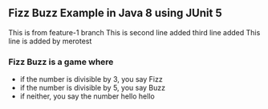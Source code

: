 ## Fizz Buzz Example in Java 8 using JUnit 5
This is from feature-1 branch
This is second line added
third line added
This line is added by merotest
### Fizz Buzz is a game where
- if the number is divisible by 3, you say Fizz
- if the number is divisible by 5, you say Buzz
- if neither, you say the number
hello hello
